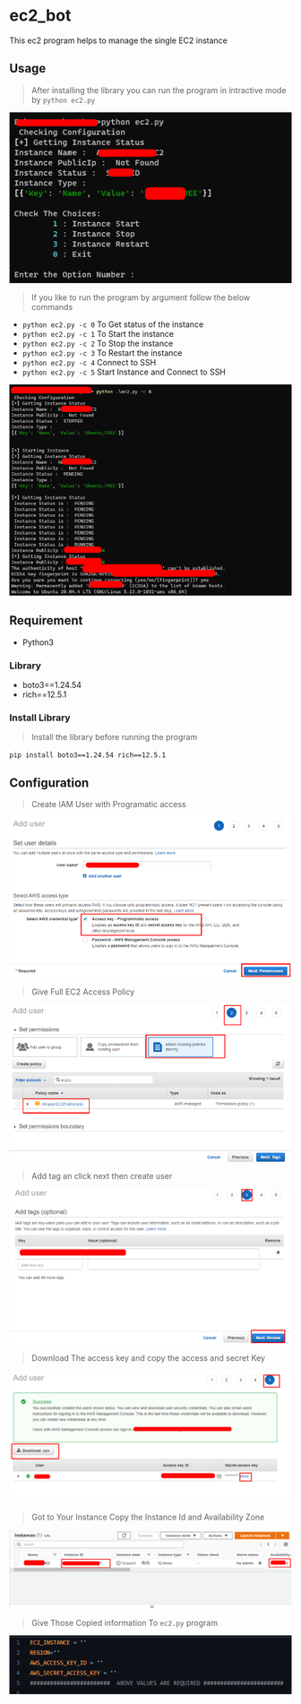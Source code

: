 # ec2_bot

This ec2 program helps to manage the single EC2 instance

## Usage

> After installing the library you can run the program in intractive mode by `python ec2.py`

![](assets/20220819_130157_image.png)

> If you like to run the program by argument follow the below commands

* `python ec2.py -c 0` To Get status of the instance
* `python ec2.py -c 1` To Start the instance
* `python ec2.py -c 2` To Stop the instance
* `python ec2.py -c 3` To Restart the instance
* `python ec2.py -c 4` Connect to SSH
* `python ec2.py -c 5` Start Instance and Connect to SSH

![](assets/command_5.png)

## Requirement

* Python3

### Library

* boto3==1.24.54
* rich==12.5.1

### Install Library

> Install the library before running the program

`pip install boto3==1.24.54 rich==12.5.1`

## Configuration

> Create IAM User with Programatic access

![](assets/20220819_123645_image.png)

> Give Full EC2 Access Policy

![](assets/20220819_123820_image.png)

> Add tag an click next then create user

![](assets/20220819_124020_image.png)

> Download The access key and copy the access and secret Key

![](assets/20220819_124258_image.png)

> Got to Your Instance Copy the Instance Id and Availability Zone

![](assets/20220819_124604_image.png)

> Give Those Copied information To  `ec2.py` program

![](assets/20220819_125745_image.png)

